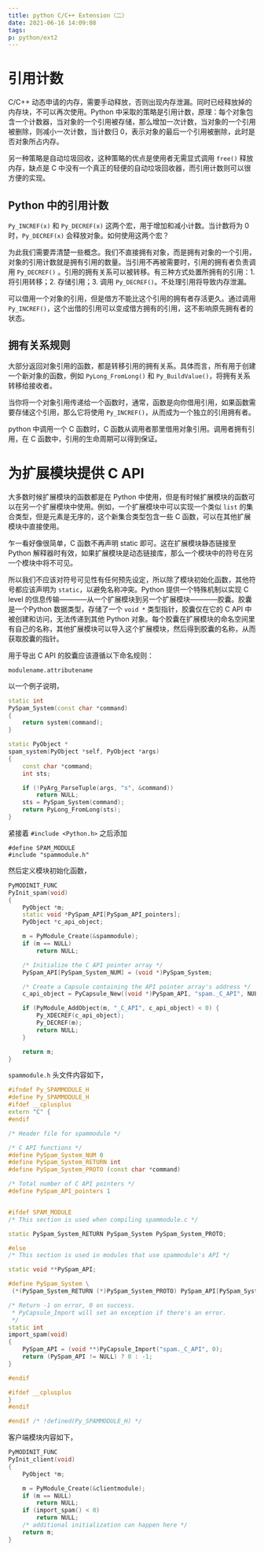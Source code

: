 ```yaml
---
title: python C/C++ Extension（二）
date: 2021-06-16 14:09:08
tags:
p: python/ext2
---
```


# 引用计数
C/C++ 动态申请的内存，需要手动释放，否则出现内存泄漏。同时已经释放掉的内存块，不可以再次使用。Python 中采取的策略是引用计数，原理：每个对象包含一个计数器，当对象的一个引用被存储，那么增加一次计数，当对象的一个引用被删除，则减小一次计数，当计数归 0，表示对象的最后一个引用被删除，此时是否对象所占内存。

另一种策略是自动垃圾回收，这种策略的优点是使用者无需显式调用 `free()` 释放内存，缺点是 C 中没有一个真正的轻便的自动垃圾回收器，而引用计数则可以很方便的实现。

## Python 中的引用计数
`Py_INCREF(x)` 和 `Py_DECREF(x)` 这两个宏，用于增加和减小计数。当计数将为 0 时，`Py_DECREF(x)` 会释放对象。如何使用这两个宏？

为此我们需要弄清楚一些概念。我们不直接拥有对象，而是拥有对象的一个引用，对象的引用计数就是拥有引用的数量。当引用不再被需要时，引用的拥有者负责调用 `Py_DECREF()` 。引用的拥有关系可以被转移。有三种方式处置所拥有的引用：1. 将引用转移；2. 存储引用；3. 调用 `Py_DECREF()`。不处理引用将导致内存泄漏。

可以借用一个对象的引用，但是借方不能比这个引用的拥有者存活更久。通过调用 `Py_INCREF()`，这个出借的引用可以变成借方拥有的引用，这不影响原先拥有者的状态。

## 拥有关系规则
大部分返回对象引用的函数，都是转移引用的拥有关系。具体而言，所有用于创建一个新对象的函数，例如 `PyLong_FromLong()` 和 `Py_BuildValue()`，将拥有关系转移给接收者。

当你将一个对象引用传递给一个函数时，通常，函数是向你借用引用，如果函数需要存储这个引用，那么它将使用 `Py_INCREF()`，从而成为一个独立的引用拥有者。

python 中调用一个 C 函数时，C 函数从调用者那里借用对象引用。调用者拥有引用，在 C 函数中，引用的生命周期可以得到保证。

# 为扩展模块提供 C API
大多数时候扩展模块的函数都是在 Python 中使用，但是有时候扩展模块的函数可以在另一个扩展模块中使用。例如，一个扩展模块中可以实现一个类似 `list` 的集合类型，但是元素是无序的，这个新集合类型包含一些 C 函数，可以在其他扩展模块中直接使用。

乍一看好像很简单，C 函数不再声明 static 即可。这在扩展模块静态链接至 Python 解释器时有效，如果扩展模块是动态链接库，那么一个模块中的符号在另一个模块中将不可见。

所以我们不应该对符号可见性有任何预先设定，所以除了模块初始化函数，其他符号都应该声明为 `static`，以避免名称冲突。Python 提供一个特殊机制以实现 C level 的信息传输————从一个扩展模块到另一个扩展模块————胶囊。胶囊是一个Python 数据类型，存储了一个 `void *` 类型指针，胶囊仅在它的 C API 中被创建和访问，无法传递到其他 Python 对象。每个胶囊在扩展模块的命名空间里有自己的名称，其他扩展模块可以导入这个扩展模块，然后得到胶囊的名称，从而获取胶囊的指针。

用于导出 C API 的胶囊应该遵循以下命名规则：
```
modulename.attributename
```

以一个例子说明，
```CPP
static int
PySpam_System(const char *command)
{
    return system(command);
}

static PyObject *
spam_system(PyObject *self, PyObject *args)
{
    const char *command;
    int sts;

    if (!PyArg_ParseTuple(args, "s", &command))
        return NULL;
    sts = PySpam_System(command);
    return PyLong_FromLong(sts);
}
```

紧接着 `#include <Python.h>` 之后添加 
```
#define SPAM_MODULE
#include "spammodule.h"
```
然后定义模块初始化函数，
```CPP
PyMODINIT_FUNC
PyInit_spam(void)
{
    PyObject *m;
    static void *PySpam_API[PySpam_API_pointers];
    PyObject *c_api_object;

    m = PyModule_Create(&spammodule);
    if (m == NULL)
        return NULL;

    /* Initialize the C API pointer array */
    PySpam_API[PySpam_System_NUM] = (void *)PySpam_System;

    /* Create a Capsule containing the API pointer array's address */
    c_api_object = PyCapsule_New((void *)PySpam_API, "spam._C_API", NULL);

    if (PyModule_AddObject(m, "_C_API", c_api_object) < 0) {
        Py_XDECREF(c_api_object);
        Py_DECREF(m);
        return NULL;
    }

    return m;
}
```

`spammodule.h` 头文件内容如下，
```cpp
#ifndef Py_SPAMMODULE_H
#define Py_SPAMMODULE_H
#ifdef __cplusplus
extern "C" {
#endif

/* Header file for spammodule */

/* C API functions */
#define PySpam_System_NUM 0
#define PySpam_System_RETURN int
#define PySpam_System_PROTO (const char *command)

/* Total number of C API pointers */
#define PySpam_API_pointers 1


#ifdef SPAM_MODULE
/* This section is used when compiling spammodule.c */

static PySpam_System_RETURN PySpam_System PySpam_System_PROTO;

#else
/* This section is used in modules that use spammodule's API */

static void **PySpam_API;

#define PySpam_System \
 (*(PySpam_System_RETURN (*)PySpam_System_PROTO) PySpam_API[PySpam_System_NUM])

/* Return -1 on error, 0 on success.
 * PyCapsule_Import will set an exception if there's an error.
 */
static int
import_spam(void)
{
    PySpam_API = (void **)PyCapsule_Import("spam._C_API", 0);
    return (PySpam_API != NULL) ? 0 : -1;
}

#endif

#ifdef __cplusplus
}
#endif

#endif /* !defined(Py_SPAMMODULE_H) */
```

客户端模块内容如下，
```CPP
PyMODINIT_FUNC
PyInit_client(void)
{
    PyObject *m;

    m = PyModule_Create(&clientmodule);
    if (m == NULL)
        return NULL;
    if (import_spam() < 0)
        return NULL;
    /* additional initialization can happen here */
    return m;
}
```